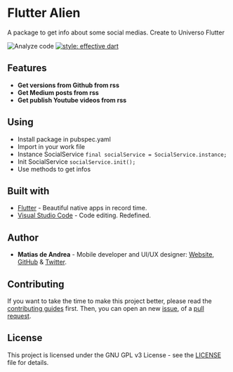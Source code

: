 # Flutter Alien

A package to get info about some social medias. Create to Universo Flutter

![Analyze code](https://github.com/flutteruniverse/flutter-alien/workflows/Analyze%20code/badge.svg)
[![style: effective dart](https://img.shields.io/badge/style-effective_dart-40c4ff.svg)](https://pub.dev/packages/flutter_alien)

## Features

- **Get versions from Github from rss**
- **Get Medium posts from rss**
- **Get publish Youtube videos from rss**

## Using

- Install package in pubspec.yaml
- Import in your work file
- Instance SocialService ```final socialService = SocialService.instance;```
- Init SocialService ```socialService.init();```
- Use methods to get infos

## Built with

- [Flutter](https://flutter.dev/) - Beautiful native apps in record time.
- [Visual Studio Code](https://code.visualstudio.com/) - Code editing. Redefined.

## Author

- **Matias de Andrea** - Mobile developer and UI/UX designer: [Website](https://deandreamatias.com), [GitHub](https://github.com/deandreamatias) & [Twitter](https://twitter.com/deandreamatias).

## Contributing

If you want to take the time to make this project better, please read the [contributing guides](https://github.com/flutteruniverse/flutter-alien/blob/master/CONTRIBUTING.md) first. Then, you can open an new [issue](https://github.com/flutteruniverse/flutter-alien/issues/new/choose), of a [pull request](https://github.com/flutteruniverse/flutter-alien/compare).

## License

This project is licensed under the GNU GPL v3 License - see the [LICENSE](LICENSE) file for details.
